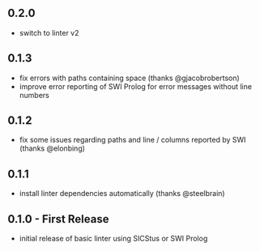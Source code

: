 ## 0.2.0
* switch to linter v2

## 0.1.3
* fix errors with paths containing space (thanks @gjacobrobertson)
* improve error reporting of SWI Prolog for error messages without line numbers

## 0.1.2
* fix some issues regarding paths and line / columns reported by SWI (thanks @elonbing)

## 0.1.1
* install linter dependencies automatically (thanks @steelbrain)

## 0.1.0 - First Release
* initial release of basic linter using SICStus or SWI Prolog
